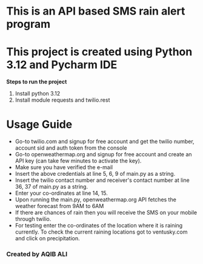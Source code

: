 # This is an API based SMS rain alert program
# This project is created using Python 3.12 and Pycharm IDE

**Steps to run the project**
1. Install python 3.12
2. Install module requests and twilio.rest

# Usage Guide
- Go-to twilio.com and signup for free account and get the twilio number, account sid and auth token from the console
- Go-to openweathermap.org  and signup for free account and create an API key (can take few minutes to activate the key).
- Make sure you have verified the e-mail
- Insert the above credentials at line 5, 6, 9 of main.py as a string.
- Insert the twilio contact number and receiver's contact number at line 36, 37 of main.py as a string.
- Enter your co-ordinates at line 14, 15.
- Upon running the main.py, openweathermap.org API fetches the weather forecast from 9AM to 6AM
- If there are chances of rain then you will receive the SMS on your mobile through twilio.
- For testing enter the co-ordinates of the location where it is raining currently. To check the current raining locations got to ventusky.com and click on precipitation.

### Created by AQIB ALI